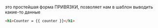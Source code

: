 это простейшая форма ПРИВЯЗКИ, позволяет нам в шаблон выводить какие-то данные

```html
<h1>Counter = {{ counter }}</h1> 
```